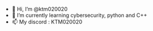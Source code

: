 - 👋 Hi, I’m @ktm020020
- 🌱 I’m currently learning cybersecurity, python and C++
- 📫 My discord : KTM020020

